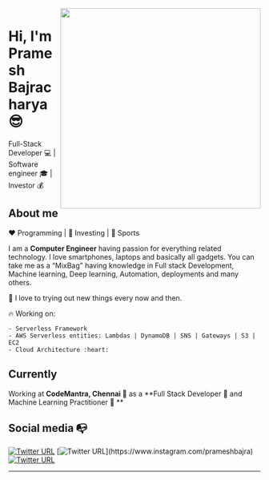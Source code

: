 <img align="right" width="400" height="400" src="https://cdn.iconscout.com/icon/free/png-256/coding-581-896297.png">


# Hi, I'm Pramesh Bajracharya :sunglasses:

Full-Stack Developer :computer: | Software engineer :mortar_board: | Investor :moneybag:



## About me 

:heart: Programming | :black_heart: Investing | :blue_heart: Sports 

I am a **Computer Engineer** having passion for everything related technology.
I love smartphones, laptops and basically all gadgets. You can take me as a “MixBag” having
knowledge in Full stack Development, Machine learning, Deep learning, Automation, deployments and many others.


:gem: I love to trying out new things every now and then.

:fire: Working on: 

    - Serverless Framework
    - AWS Serverless entities: Lambdas | DynamoDB | SNS | Gateways | S3 | EC2 
    - Cloud Architecture :heart:


## Currently

Working at **CodeMantra, Chennai :city_sunrise:** as a **Full Stack Developer :diamond_shape_with_a_dot_inside: and Machine Learning Practitioner :robot: **


## Social media :mailbox_with_no_mail:

[![Twitter URL](https://img.shields.io/twitter/url?color=%231DA1F2&label=follow&logo=twitter&logoColor=%231DA1F2&style=flat-square&url=https%3A%2F%2Fwww.reddit.com%2Fuser%2FFatChicken277)](https://twitter.com/prameshbajra)
[![Twitter URL](https://img.shields.io/twitter/url?color=%23fb3958&label=follow&logo=instagram&logoColor=%23fb3958&style=flat-square&url=https%3A%2F%2Fwww.instagram.com%2Falejorc_)](https://www.instagram.com/prameshbajra)
[![Twitter URL](https://img.shields.io/twitter/url?color=orange&label=follow&logo=reddit&logoColor=orange&style=flat-square&url=https%3A%2F%2Fwww.reddit.com%2Fuser%2FFatChicken277)](https://www.reddit.com/user/prameshbajra)

---
